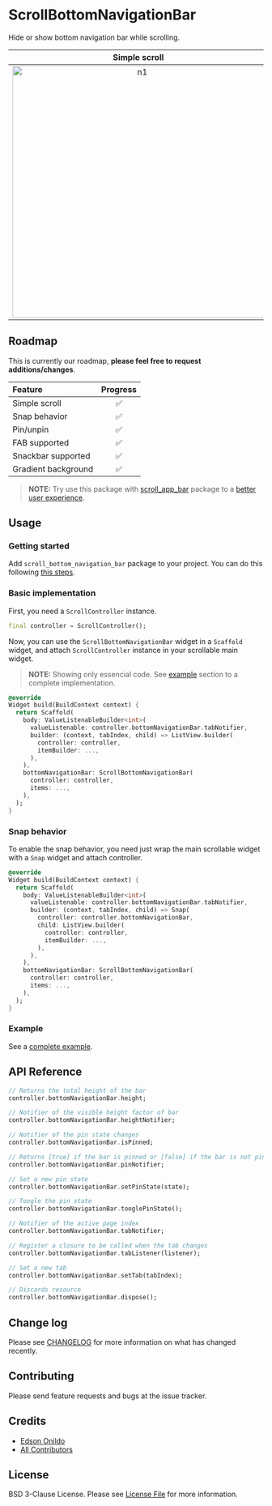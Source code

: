 # ScrollBottomNavigationBar

Hide or show bottom navigation bar while scrolling.

Simple scroll | Snap behavior
:-----------: | :-----------:
<img width="497" alt="n1" src="https://user-images.githubusercontent.com/8020047/80665813-da338080-8a70-11ea-9cc7-95cf5d99b7aa.gif"> | <img width="497" alt="n2" src="https://user-images.githubusercontent.com/8020047/80665810-d9025380-8a70-11ea-84ae-609d75a24033.gif">

## Roadmap

This is currently our roadmap, **please feel free to request additions/changes**.

| Feature             | Progress |
| :------------------ | :------: |
| Simple scroll       |    ✅     |
| Snap behavior       |    ✅     |
| Pin/unpin           |    ✅     |
| FAB supported       |    ✅     |
| Snackbar supported  |    ✅     |
| Gradient background |    ✅     |

> **NOTE:** Try use this package with [scroll_app_bar](https://pub.dev/packages/scroll_app_bar) package to a [better user experience](https://github.com/EdsonOnildoJR/scroll_bars).

## Usage

### Getting started

Add `scroll_bottom_navigation_bar` package to your project. You can do this following [this steps](https://pub.dev/packages/scroll_bottom_navigation_bar#-installing-tab-).

### Basic implementation

First, you need a `ScrollController` instance.

```dart
final controller = ScrollController(); 
```

Now, you can use the `ScrollBottomNavigationBar` widget in a `Scaffold` widget, and attach `ScrollController` instance in your scrollable main widget.

> **NOTE:**  Showing only essencial code. See [example](#example) section to a complete implementation.

```dart
@override
Widget build(BuildContext context) {
  return Scaffold(
    body: ValueListenableBuilder<int>(
      valueListenable: controller.bottomNavigationBar.tabNotifier,
      builder: (context, tabIndex, child) => ListView.builder(
        controller: controller,
        itemBuilder: ...,
      ),
    ),
    bottomNavigationBar: ScrollBottomNavigationBar(
      controller: controller,
      items: ...,
    ),
  );
}
```

### Snap behavior

To enable the snap behavior, you need just wrap the main scrollable widget with a `Snap` widget and attach controller.

```dart
@override
Widget build(BuildContext context) {
  return Scaffold(
    body: ValueListenableBuilder<int>(
      valueListenable: controller.bottomNavigationBar.tabNotifier,
      builder: (context, tabIndex, child) => Snap(
        controller: controller.bottomNavigationBar,
        child: ListView.builder(
          controller: controller,
          itemBuilder: ...,
        ),
      ),
    ),
    bottomNavigationBar: ScrollBottomNavigationBar(
      controller: controller,
      items: ...,
    ),
  );
}
```

### Example

See a [complete example](./example/lib/main.dart).

## API Reference

```dart
// Returns the total height of the bar
controller.bottomNavigationBar.height;

// Notifier of the visible height factor of bar
controller.bottomNavigationBar.heightNotifier;

// Notifier of the pin state changes
controller.bottomNavigationBar.isPinned;

// Returns [true] if the bar is pinned or [false] if the bar is not pinned
controller.bottomNavigationBar.pinNotifier;

// Set a new pin state
controller.bottomNavigationBar.setPinState(state);

// Toogle the pin state
controller.bottomNavigationBar.tooglePinState();

// Notifier of the active page index
controller.bottomNavigationBar.tabNotifier;

// Register a closure to be called when the tab changes
controller.bottomNavigationBar.tabListener(listener);

// Set a new tab
controller.bottomNavigationBar.setTab(tabIndex);

// Discards resource
controller.bottomNavigationBar.dispose();
```

## Change log

Please see [CHANGELOG](./CHANGELOG.md) for more information on what has changed recently.

## Contributing

Please send feature requests and bugs at the issue tracker.

## Credits

- [Edson Onildo](https://github.com/EdsonOnildoJR)
- [All Contributors](../../contributors)

## License

BSD 3-Clause License. Please see [License File](./LICENSE) for more information.